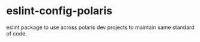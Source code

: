 # eslint-config-polaris
eslint package to use across polaris dev projects to maintain same standard of code.
